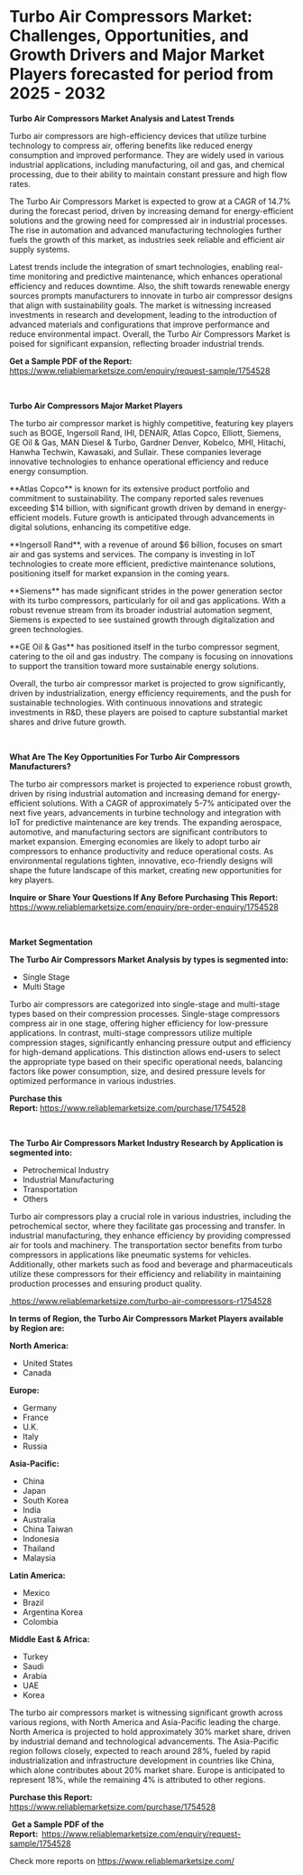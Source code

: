 <p><h1>Turbo Air Compressors Market: Challenges, Opportunities, and Growth Drivers and Major Market Players forecasted for period from 2025 - 2032</h1></p><p><strong>Turbo Air Compressors Market Analysis and Latest Trends</strong></p>
<p><p>Turbo air compressors are high-efficiency devices that utilize turbine technology to compress air, offering benefits like reduced energy consumption and improved performance. They are widely used in various industrial applications, including manufacturing, oil and gas, and chemical processing, due to their ability to maintain constant pressure and high flow rates.</p><p>The Turbo Air Compressors Market is expected to grow at a CAGR of 14.7% during the forecast period, driven by increasing demand for energy-efficient solutions and the growing need for compressed air in industrial processes. The rise in automation and advanced manufacturing technologies further fuels the growth of this market, as industries seek reliable and efficient air supply systems. </p><p>Latest trends include the integration of smart technologies, enabling real-time monitoring and predictive maintenance, which enhances operational efficiency and reduces downtime. Also, the shift towards renewable energy sources prompts manufacturers to innovate in turbo air compressor designs that align with sustainability goals. The market is witnessing increased investments in research and development, leading to the introduction of advanced materials and configurations that improve performance and reduce environmental impact. Overall, the Turbo Air Compressors Market is poised for significant expansion, reflecting broader industrial trends.</p></p>
<p><strong>Get a Sample PDF of the Report:&nbsp;</strong> <a href="https://www.reliablemarketsize.com/enquiry/request-sample/1754528?utm_campaign=1133&utm_medium=2&utm_source=Github&utm_content=ia&utm_term=18022025&utm_id=turbo-air-compressors">https://www.reliablemarketsize.com/enquiry/request-sample/1754528</a></p>
<p>&nbsp;</p>
<p><strong>Turbo Air Compressors Major Market Players</strong></p>
<p><p>The turbo air compressor market is highly competitive, featuring key players such as BOGE, Ingersoll Rand, IHI, DENAIR, Atlas Copco, Elliott, Siemens, GE Oil & Gas, MAN Diesel & Turbo, Gardner Denver, Kobelco, MHI, Hitachi, Hanwha Techwin, Kawasaki, and Sullair. These companies leverage innovative technologies to enhance operational efficiency and reduce energy consumption.</p><p>**Atlas Copco** is known for its extensive product portfolio and commitment to sustainability. The company reported sales revenues exceeding $14 billion, with significant growth driven by demand in energy-efficient models. Future growth is anticipated through advancements in digital solutions, enhancing its competitive edge.</p><p>**Ingersoll Rand**, with a revenue of around $6 billion, focuses on smart air and gas systems and services. The company is investing in IoT technologies to create more efficient, predictive maintenance solutions, positioning itself for market expansion in the coming years.</p><p>**Siemens** has made significant strides in the power generation sector with its turbo compressors, particularly for oil and gas applications. With a robust revenue stream from its broader industrial automation segment, Siemens is expected to see sustained growth through digitalization and green technologies.</p><p>**GE Oil & Gas** has positioned itself in the turbo compressor segment, catering to the oil and gas industry. The company is focusing on innovations to support the transition toward more sustainable energy solutions.</p><p>Overall, the turbo air compressor market is projected to grow significantly, driven by industrialization, energy efficiency requirements, and the push for sustainable technologies. With continuous innovations and strategic investments in R&D, these players are poised to capture substantial market shares and drive future growth.</p></p>
<p>&nbsp;</p>
<p><strong>What Are The Key Opportunities For Turbo Air Compressors Manufacturers?</strong></p>
<p><p>The turbo air compressors market is projected to experience robust growth, driven by rising industrial automation and increasing demand for energy-efficient solutions. With a CAGR of approximately 5-7% anticipated over the next five years, advancements in turbine technology and integration with IoT for predictive maintenance are key trends. The expanding aerospace, automotive, and manufacturing sectors are significant contributors to market expansion. Emerging economies are likely to adopt turbo air compressors to enhance productivity and reduce operational costs. As environmental regulations tighten, innovative, eco-friendly designs will shape the future landscape of this market, creating new opportunities for key players.</p></p>
<p><strong>Inquire or Share Your Questions If Any Before Purchasing This Report:</strong> <a href="https://www.reliablemarketsize.com/enquiry/pre-order-enquiry/1754528?utm_campaign=1133&utm_medium=2&utm_source=Github&utm_content=ia&utm_term=18022025&utm_id=turbo-air-compressors">https://www.reliablemarketsize.com/enquiry/pre-order-enquiry/1754528</a></p>
<p>&nbsp;</p>
<p><strong>Market Segmentation</strong></p>
<p><strong>The Turbo Air Compressors Market Analysis by types is segmented into:</strong></p>
<p><ul><li>Single Stage</li><li>Multi Stage</li></ul></p>
<p><p>Turbo air compressors are categorized into single-stage and multi-stage types based on their compression processes. Single-stage compressors compress air in one stage, offering higher efficiency for low-pressure applications. In contrast, multi-stage compressors utilize multiple compression stages, significantly enhancing pressure output and efficiency for high-demand applications. This distinction allows end-users to select the appropriate type based on their specific operational needs, balancing factors like power consumption, size, and desired pressure levels for optimized performance in various industries.</p></p>
<p><strong>Purchase this Report:&nbsp;</strong><a href="https://www.reliablemarketsize.com/purchase/1754528?utm_campaign=1133&utm_medium=2&utm_source=Github&utm_content=ia&utm_term=18022025&utm_id=turbo-air-compressors">https://www.reliablemarketsize.com/purchase/1754528</a></p>
<p>&nbsp;</p>
<p><strong>The Turbo Air Compressors Market Industry Research by Application is segmented into:</strong></p>
<p><ul><li>Petrochemical Industry</li><li>Industrial Manufacturing</li><li>Transportation</li><li>Others</li></ul></p>
<p><p>Turbo air compressors play a crucial role in various industries, including the petrochemical sector, where they facilitate gas processing and transfer. In industrial manufacturing, they enhance efficiency by providing compressed air for tools and machinery. The transportation sector benefits from turbo compressors in applications like pneumatic systems for vehicles. Additionally, other markets such as food and beverage and pharmaceuticals utilize these compressors for their efficiency and reliability in maintaining production processes and ensuring product quality.</p></p>
<p><a href="https://www.reliablemarketsize.com/turbo-air-compressors-r1754528?utm_campaign=1133&utm_medium=2&utm_source=Github&utm_content=ia&utm_term=18022025&utm_id=turbo-air-compressors">&nbsp;https://www.reliablemarketsize.com/turbo-air-compressors-r1754528</a></p>
<p><strong>In terms of Region, the Turbo Air Compressors Market Players available by Region are:</strong></p>
<p>
    <p> <strong> North America: </strong>
        <ul>
            <li>United States</li>
            <li>Canada</li>
        </ul>
        </p> 
    <p> <strong> Europe: </strong>
        <ul>
            <li>Germany</li>
            <li>France</li>
            <li>U.K.</li>
            <li>Italy</li>
            <li>Russia</li>
        </ul>
        </p> 
    <p> <strong> Asia-Pacific: </strong>
        <ul>
            <li>China</li>
            <li>Japan</li>
            <li>South Korea</li>
            <li>India</li>
            <li>Australia</li>
            <li>China Taiwan</li>
            <li>Indonesia</li>
            <li>Thailand</li>
            <li>Malaysia</li>
        </ul>
        </p> 
    <p> <strong> Latin America: </strong>
        <ul>
            <li>Mexico</li>
            <li>Brazil</li>
            <li>Argentina Korea</li>
            <li>Colombia</li>
        </ul>
        </p> 
    <p> <strong> Middle East & Africa: </strong>
        <ul>
            <li>Turkey</li>
            <li>Saudi</li>
            <li>Arabia</li>
            <li>UAE</li>
            <li>Korea</li>
        </ul>
    </p>
    </p>
<p><p>The turbo air compressors market is witnessing significant growth across various regions, with North America and Asia-Pacific leading the charge. North America is projected to hold approximately 30% market share, driven by industrial demand and technological advancements. The Asia-Pacific region follows closely, expected to reach around 28%, fueled by rapid industrialization and infrastructure development in countries like China, which alone contributes about 20% market share. Europe is anticipated to represent 18%, while the remaining 4% is attributed to other regions.</p></p>
<p><strong>Purchase this Report: </strong><a href="https://www.reliablemarketsize.com/purchase/1754528?utm_campaign=1133&utm_medium=2&utm_source=Github&utm_content=ia&utm_term=18022025&utm_id=turbo-air-compressors">https://www.reliablemarketsize.com/purchase/1754528</a></p>
<p>&nbsp;<strong>Get a Sample PDF of the Report:&nbsp;&nbsp;</strong><a href="https://www.reliablemarketsize.com/enquiry/request-sample/1754528?utm_campaign=1133&utm_medium=2&utm_source=Github&utm_content=ia&utm_term=18022025&utm_id=turbo-air-compressors">https://www.reliablemarketsize.com/enquiry/request-sample/1754528</a></p>
<p><strong></strong></p>
<p>Check more reports on <a href="https://www.reliablemarketsize.com/?utm_campaign=1133&utm_medium=2&utm_source=Github&utm_content=ia&utm_term=18022025&utm_id=turbo-air-compressors">https://www.reliablemarketsize.com/</a></p>